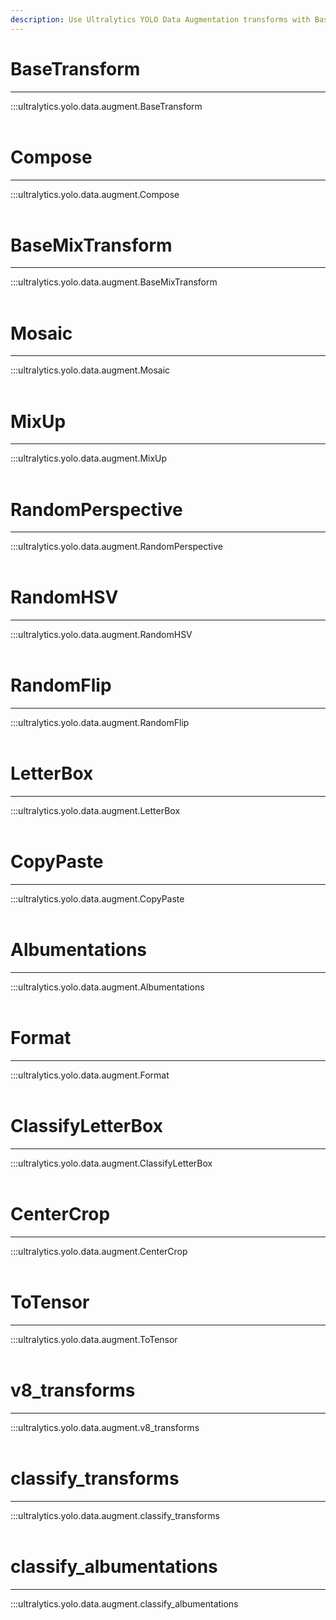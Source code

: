 ```yaml
---
description: Use Ultralytics YOLO Data Augmentation transforms with Base, MixUp, and Albumentations for object detection and classification.
---
```


# BaseTransform
---
:::ultralytics.yolo.data.augment.BaseTransform
<br><br>

# Compose
---
:::ultralytics.yolo.data.augment.Compose
<br><br>

# BaseMixTransform
---
:::ultralytics.yolo.data.augment.BaseMixTransform
<br><br>

# Mosaic
---
:::ultralytics.yolo.data.augment.Mosaic
<br><br>

# MixUp
---
:::ultralytics.yolo.data.augment.MixUp
<br><br>

# RandomPerspective
---
:::ultralytics.yolo.data.augment.RandomPerspective
<br><br>

# RandomHSV
---
:::ultralytics.yolo.data.augment.RandomHSV
<br><br>

# RandomFlip
---
:::ultralytics.yolo.data.augment.RandomFlip
<br><br>

# LetterBox
---
:::ultralytics.yolo.data.augment.LetterBox
<br><br>

# CopyPaste
---
:::ultralytics.yolo.data.augment.CopyPaste
<br><br>

# Albumentations
---
:::ultralytics.yolo.data.augment.Albumentations
<br><br>

# Format
---
:::ultralytics.yolo.data.augment.Format
<br><br>

# ClassifyLetterBox
---
:::ultralytics.yolo.data.augment.ClassifyLetterBox
<br><br>

# CenterCrop
---
:::ultralytics.yolo.data.augment.CenterCrop
<br><br>

# ToTensor
---
:::ultralytics.yolo.data.augment.ToTensor
<br><br>

# v8_transforms
---
:::ultralytics.yolo.data.augment.v8_transforms
<br><br>

# classify_transforms
---
:::ultralytics.yolo.data.augment.classify_transforms
<br><br>

# classify_albumentations
---
:::ultralytics.yolo.data.augment.classify_albumentations
<br><br>